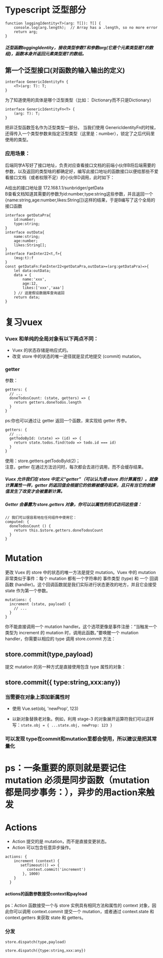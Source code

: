 # Typescript 泛型部分
```
function loggingIdentity<T>(arg: T[]): T[] {
    console.log(arg.length);  // Array has a .length, so no more error
    return arg;
}
```
##### 泛型函数loggingIdentity，接收类型参数T和参数arg(它是个元素类型是T的数组)，函数本身并返回元素类型是T的数组。

## 第一个泛型接口(对函数的输入输出的定义)
```
interface GenericIdentityFn {
    <T>(arg: T): T;
}
```
为了知道使用的具体是哪个泛型类型（比如： Dictionary<string>而不只是Dictionary）
```
interface GenericIdentityFn<T> {
    (arg: T): T;
}
```
把非泛型函数签名作为泛型类型一部分。 当我们使用 GenericIdentityFn的时候，还得传入一个类型参数来指定泛型类型（这里是：number），锁定了之后代码里使用的类型。

### 应用场景：
后端同学A写好了接口地址，负责对应查看接口文档的前端小伙伴B将后端需要的参数，以及返回的类型啥的都确定好，编写此接口地址的函数接口以便给那些不爱看接口文档（或者权限不足）的小伙伴D调用，此时如下：

A给出的接口地址是 172.168.1.1/sunbridger/getData
<br>
B查看文档知道其需要的参数为id:number,type:string这些参数，并且返回一个{name:string,age:number,likes:String[]}这样的结果，于是B编写了这个全局的接口函数
```
interface getDataPra{
    id:number;
    type:string;
}
interface outData{
    name:string;
    age:number;
    likes:String[];
}
interface FanInter22<t,f>{
    (msg:t):f
}
const getDataFn:FanInter22<getDataPra,outData>=(arg:getDataPra)=>{
    let data:outData;
    data = {
        name:'xxx',
        age:12,
        likes:['xxx','aaa']
    } // 这是假设数据库查询返回
    return data;
}

```


# 复习vuex
### Vuex 和单纯的全局对象有以下两点不同：
- Vuex 的状态存储是响应式的。
- 改变 store 中的状态的唯一途径就是显式地提交 (commit) mutation。

### getter
参数：
```
getters: {
  // ...
  doneTodosCount: (state, getters) => {
    return getters.doneTodos.length
  }
}
```
ps:你也可以通过让 getter 返回一个函数，来实现给 getter 传参。

```
getters: {
  // ...
  getTodoById: (state) => (id) => {
    return state.todos.find(todo => todo.id === id)
  }
}
```
使用：store.getters.getTodoById(2)；
<br>
注意，getter 在通过方法访问时，每次都会去进行调用，而不会缓存结果。
##### Vuex 允许我们在 store 中定义“getter”（可以认为是 store 的计算属性）。就像计算属性一样，getter 的返回值会根据它的依赖被缓存起来，且只有当它的依赖值发生了改变才会被重新计算。
##### Getter 会暴露为 store.getters 对象，你可以以属性的形式访问这些值：
```
// 我们可以很容易地在任何组件中使用它：
computed: {
  doneTodosCount () {
    return this.$store.getters.doneTodosCount
  }
}
```
# Mutation
更改 Vuex 的 store 中的状态的唯一方法是提交 mutation。Vuex 中的 mutation 非常类似于事件：每个 mutation 都有一个字符串的 事件类型 (type) 和 一个 回调函数 (handler)。这个回调函数就是我们实际进行状态更改的地方，并且它会接受 state 作为第一个参数。
```
mutations: {
  increment (state, payload) {
    // ...
  }
}
```
你不能直接调用一个 mutation handler。这个选项更像是事件注册：“当触发一个类型为 increment 的 mutation 时，调用此函数。”要唤醒一个 mutation handler，你需要以相应的 type 调用 store.commit 方法：
## store.commit(type,payload)
提交 mutation 的另一种方式是直接使用包含 type 属性的对象：
## store.commit({ type:string,xxx:any})

### 当需要在对象上添加新属性时
- 使用 Vue.set(obj, 'newProp', 123)

- 以新对象替换老对象。例如，利用 stage-3 的对象展开运算符我们可以这样写：```state.obj = { ...state.obj, newProp: 123 }```

 
 ### 可以发现 type在commit和mutation里都会使用，所以建议是把其常量化
 
 # ps：一条重要的原则就是要记住 mutation 必须是同步函数（mutation 都是同步事务：），异步的用action来触发
 
 
 
 # Actions
 - Action 提交的是 mutation，而不是直接变更状态。
 - Action 可以包含任意异步操作。
 ```
 actions: {
     increment (context) {
        setTimeout(() => {
           context.commit('increment')
         }, 1000)
     }
   }
 ```
 #### actions的函数参数接受context和payload
 ps：Action 函数接受一个与 store 实例具有相同方法和属性的 context 对象，因此你可以调用 context.commit 提交一个 mutation，或者通过 context.state 和 context.getters 来获取 state 和 getters。
 ### 分发
 ```
 store.dispatch(type,payload)
 ```
 ```
 store.dispatch({type:string,xxx:any})
 ```